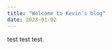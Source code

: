 ```yaml
---
title: "Welcome to Kevin's blog"
date: 2023-01-02
---
```

<head style="background-image:url(../images/kwmPixelatedProfilePic.jpeg);
		background-repeat:repeat;
		background-attachment:fixed;
		overflow:scroll;">
test test test.

